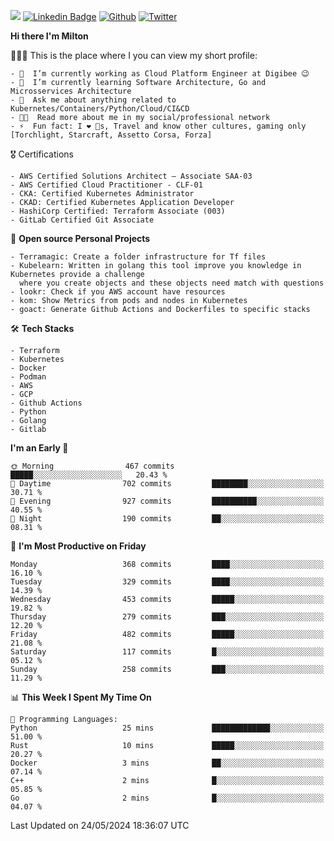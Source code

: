 ![](https://komarev.com/ghpvc/?username=miltlima&color=blueviolet) [![Linkedin Badge](https://img.shields.io/badge/-LinkedIn-blue?style=flat-square&logo=Linkedin&logoColor=white&link=https://www.linkedin.com/in/miltonlimaj/)](https://www.linkedin.com/in/miltonlimaj/) [![Github](https://img.shields.io/github/followers/miltlima?style=social)](https://github.com/miltlima?tab=followers) [![Twitter](https://img.shields.io/twitter/follow/milt_lima?style=social)](https://twitter.com/milt_lima)
 


     
**Hi there I'm Milton**

👨🏽‍💻 This is the place where I you can view my short profile:
```text
- 🔭  I’m currently working as Cloud Platform Engineer at Digibee 😉
- 🌱  I’m currently learning Software Architecture, Go and Microsservices Architecture
- 💬  Ask me about anything related to Kubernetes/Containers/Python/Cloud/CI&CD
- 👨‍💻  Read more about me in my social/professional network
- ⚡  Fun fact: I ❤️ 🐶s, Travel and know other cultures, gaming only [Torchlight, Starcraft, Assetto Corsa, Forza]
```
🎖 Certifications
```text
- AWS Certified Solutions Architect – Associate SAA-03
- AWS Certified Cloud Practitioner - CLF-01
- CKA: Certified Kubernetes Administrator
- CKAD: Certified Kubernetes Application Developer
- HashiCorp Certified: Terraform Associate (003)
- GitLab Certified Git Associate
```
📐 **Open source Personal Projects**

```text
- Terramagic: Create a folder infrastructure for Tf files
- Kubelearn: Written in golang this tool improve you knowledge in Kubernetes provide a challenge
  where you create objects and these objects need match with questions
- lookr: Check if you AWS account have resources
- kom: Show Metrics from pods and nodes in Kubernetes
- goact: Generate Github Actions and Dockerfiles to specific stacks
```
🛠 **Tech Stacks**

```text
- Terraform
- Kubernetes
- Docker
- Podman
- AWS
- GCP
- Github Actions
- Python
- Golang
- Gitlab
```         

<!--START_SECTION:waka-->
**I'm an Early 🐤** 

```text
🌞 Morning                467 commits         █████░░░░░░░░░░░░░░░░░░░░   20.43 % 
🌆 Daytime                702 commits         ████████░░░░░░░░░░░░░░░░░   30.71 % 
🌃 Evening                927 commits         ██████████░░░░░░░░░░░░░░░   40.55 % 
🌙 Night                  190 commits         ██░░░░░░░░░░░░░░░░░░░░░░░   08.31 % 
```
📅 **I'm Most Productive on Friday** 

```text
Monday                   368 commits         ████░░░░░░░░░░░░░░░░░░░░░   16.10 % 
Tuesday                  329 commits         ████░░░░░░░░░░░░░░░░░░░░░   14.39 % 
Wednesday                453 commits         █████░░░░░░░░░░░░░░░░░░░░   19.82 % 
Thursday                 279 commits         ███░░░░░░░░░░░░░░░░░░░░░░   12.20 % 
Friday                   482 commits         █████░░░░░░░░░░░░░░░░░░░░   21.08 % 
Saturday                 117 commits         █░░░░░░░░░░░░░░░░░░░░░░░░   05.12 % 
Sunday                   258 commits         ███░░░░░░░░░░░░░░░░░░░░░░   11.29 % 
```


📊 **This Week I Spent My Time On** 

```text
💬 Programming Languages: 
Python                   25 mins             █████████████░░░░░░░░░░░░   51.00 % 
Rust                     10 mins             █████░░░░░░░░░░░░░░░░░░░░   20.27 % 
Docker                   3 mins              ██░░░░░░░░░░░░░░░░░░░░░░░   07.14 % 
C++                      2 mins              █░░░░░░░░░░░░░░░░░░░░░░░░   05.85 % 
Go                       2 mins              █░░░░░░░░░░░░░░░░░░░░░░░░   04.07 % 
```


 Last Updated on 24/05/2024 18:36:07 UTC
<!--END_SECTION:waka-->
